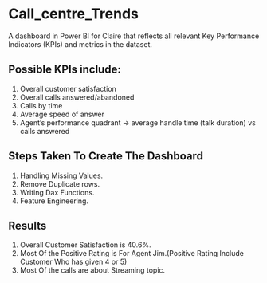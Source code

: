# Call_centre_Trends
A dashboard in Power BI for Claire that reflects all relevant Key Performance Indicators (KPIs) and metrics in the dataset. 

## Possible KPIs include:

1. Overall customer satisfaction
2. Overall calls answered/abandoned
3. Calls by time
4. Average speed of answer
5. Agent’s performance quadrant -> average handle time (talk duration) vs calls answered

## Steps Taken To Create The Dashboard
1. Handling Missing Values.
2. Remove Duplicate rows.
3. Writing Dax Functions.
4. Feature Engineering.

## Results
1. Overall Customer Satisfaction is 40.6%.
2. Most Of the Positive Rating is For Agent Jim.(Positive Rating Include Customer Who has given 4 or 5)
3. Most Of the calls are about Streaming topic.

